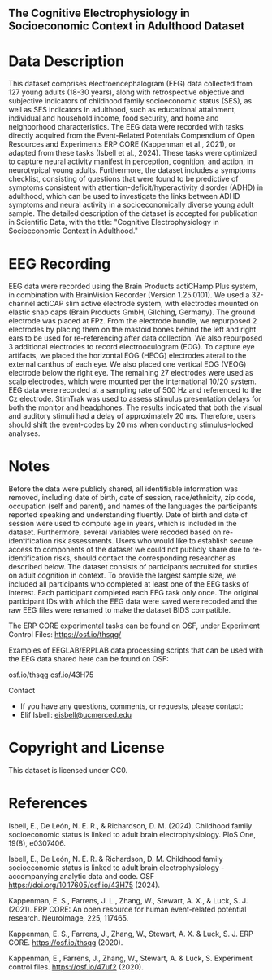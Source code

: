 ## The Cognitive Electrophysiology in Socioeconomic Context in Adulthood Dataset

# Data Description
This dataset comprises electroencephalogram (EEG) data collected from 127 young adults (18-30 years), along with retrospective objective and subjective indicators of childhood family socioeconomic status (SES), as well as SES indicators in adulthood, such as educational attainment, individual and household income, food security, and home and neighborhood characteristics. The EEG data were recorded with tasks directly acquired from the Event-Related Potentials Compendium of Open Resources and Experiments ERP CORE (Kappenman et al., 2021), or adapted from these tasks (Isbell et al., 2024). These tasks were optimized to capture neural activity manifest in perception, cognition, and action, in neurotypical young adults. Furthermore, the dataset includes a symptoms checklist, consisting of questions that were found to be predictive of symptoms consistent with attention-deficit/hyperactivity disorder (ADHD) in adulthood, which can be used to investigate the links between ADHD symptoms and neural activity in a socioeconomically diverse young adult sample. The detailed description of the dataset is accepted for publication in Scientific Data, with the title: "Cognitive Electrophysiology in Socioeconomic Context in Adulthood."


# EEG Recording

EEG data were recorded using the Brain Products actiCHamp Plus system, in combination with BrainVision Recorder (Version 1.25.0101). We used a 32-channel actiCAP slim active electrode system, with electrodes mounted on elastic snap caps (Brain Products GmbH, Gilching, Germany). The ground electrode was placed at FPz. From the electrode bundle, we repurposed 2 electrodes by placing them on the mastoid bones behind the left and right ears to be used for re-referencing after data collection. We also repurposed 3 additional electrodes to record electrooculogram (EOG). To capture eye artifacts, we placed the horizontal EOG (HEOG) electrodes ateral to the external canthus of each eye. We also placed one vertical EOG (VEOG) electrode below the right eye. The remaining 27 electrodes were used as scalp electrodes, which were mounted per the international 10/20 system. EEG data were recorded at a sampling rate of 500 Hz and referenced to the Cz electrode. StimTrak was used to assess stimulus presentation delays for both the monitor and headphones. The results indicated that both the visual and auditory stimuli had a delay of approximately 20 ms. Therefore, users should shift the event-codes by 20 ms when conducting stimulus-locked analyses.


# Notes
Before the data were publicly shared, all identifiable information was removed, including date of birth, date of session, race/ethnicity, zip code, occupation (self and parent), and names of the languages the participants reported speaking and understanding fluently. Date of birth and date of session were used to compute age in years, which is included in the dataset. Furthermore, several variables were recoded based on re-identification risk assessments. Users who would like to establish secure access to components of the dataset we could not publicly share due to re-identification risks, should contact the corresponding researcher as described below. The dataset consists of participants recruited for studies on adult cognition in context. To provide the largest sample size, we included all participants who completed at least one of the EEG tasks of interest. Each participant completed each EEG task only once. The original participant IDs with which the EEG data were saved were recoded and the raw EEG files were renamed to make the dataset BIDS compatible.

The ERP CORE experimental tasks can be found on OSF, under Experiment Control Files: https://osf.io/thsqg/

Examples of EEGLAB/ERPLAB data processing scripts that can be used with the EEG data shared here can be found on OSF:

osf.io/thsqg
osf.io/43H75


Contact
 * If you have any questions, comments, or requests, please contact:
 * Elif Isbell: eisbell@ucmerced.edu


# Copyright and License
This dataset is licensed under CC0.


# References

Isbell, E., De León, N. E. R., & Richardson, D. M. (2024). Childhood family socioeconomic status is linked to adult brain electrophysiology. PloS One, 19(8), e0307406.

Isbell, E., De León, N. E. R. & Richardson, D. M. Childhood family socioeconomic status is linked to adult brain electrophysiology - accompanying analytic data and code. OSF https://doi.org/10.17605/osf.io/43H75 (2024).

Kappenman, E. S., Farrens, J. L., Zhang, W., Stewart, A. X., & Luck, S. J. (2021). ERP CORE: An open resource for human event-related potential research. NeuroImage, 225, 117465.

Kappenman, E. S., Farrens, J., Zhang, W., Stewart, A. X. & Luck, S. J. ERP CORE. https://osf.io/thsqg (2020).

Kappenman, E., Farrens, J., Zhang, W., Stewart, A. & Luck, S. Experiment control files. https://osf.io/47uf2 (2020).
